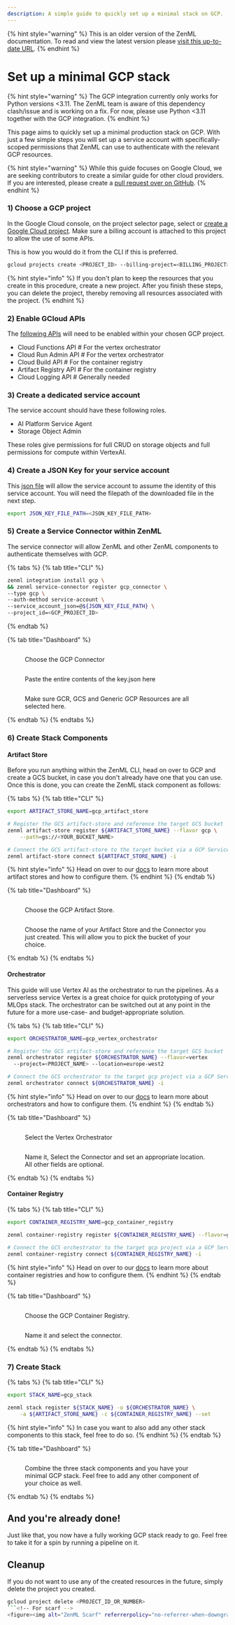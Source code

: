 ```yaml
---
description: A simple guide to quickly set up a minimal stack on GCP.
---
```


{% hint style="warning" %}
This is an older version of the ZenML documentation. To read and view the latest version please [visit this up-to-date URL](https://docs.zenml.io).
{% endhint %}


# Set up a minimal GCP stack

{% hint style="warning" %}
The GCP integration currently only works
for Python versions <3.11. The ZenML team is aware of this dependency
clash/issue and is working on a fix. For now, please use Python <3.11 together
with the GCP integration.
{% endhint %}

This page aims to quickly set up a minimal production stack on GCP. With just a 
few simple steps you will set up a service account with specifically-scoped 
permissions that ZenML can use to authenticate with the relevant GCP resources.

{% hint style="warning" %}
While this guide focuses on Google Cloud, we are seeking contributors to create a
similar guide for other cloud providers. If you are interested, please create a 
[pull request over on GitHub](https://github.com/zenml-io/zenml/blob/main/CONTRIBUTING.md).
{% endhint %}

### 1) Choose a GCP project&#x20;

In the Google Cloud console, on the project selector page, select or 
[create a Google Cloud project](https://cloud.google.com/resource-manager/docs/creating-managing-projects).
Make sure a billing account is attached to this project to allow the use of 
some APIs.

This is how you would do it from the CLI if this is preferred.
```bash
gcloud projects create <PROJECT_ID> --billing-project=<BILLING_PROJECT>
```

{% hint style="info" %}
If you don't plan to keep the resources that you create in this procedure, create a new project. After you finish these steps, you can delete the project, thereby removing all resources associated with the project.
{% endhint %}

### 2) Enable GCloud APIs

The [following APIs](https://console.cloud.google.com/flows/enableapi?apiid=cloudfunctions,cloudbuild.googleapis.com,artifactregistry.googleapis.com,run.googleapis.com,logging.googleapis.com\\\&redirect=https://cloud.google.com/functions/docs/create-deploy-gcloud&\\\_ga=2.103703808.1862683951.1694002459-205697788.1651483076&\\\_gac=1.161946062.1694011263.Cj0KCQjwxuCnBhDLARIsAB-cq1ouJZlVKAVPMsXnYrgQVF2t1Q2hUjgiHVpHXi2N0NlJvG3j3y-PPh8aAoSIEALw\\\_wcB) will need to be enabled within your chosen GCP project.

* Cloud Functions API  # For the vertex orchestrator
* Cloud Run Admin API  # For the vertex orchestrator
* Cloud Build API  # For the container registry
* Artifact Registry API  # For the container registry
* Cloud Logging API  # Generally needed

### 3) Create a dedicated service account

The service account should have these following roles.

* AI Platform Service Agent
* Storage Object Admin

These roles give permissions for full CRUD on storage objects and full permissions for compute within VertexAI.

### 4) Create a JSON Key for your service account

This [json file](https://cloud.google.com/iam/docs/keys-create-delete) will allow the service account to assume the identity of this service account. You will need the filepath of the downloaded file in the next step.

```bash
export JSON_KEY_FILE_PATH=<JSON_KEY_FILE_PATH>
```

### 5) Create a Service Connector within ZenML

The service connector will allow ZenML and other ZenML components to 
authenticate themselves with GCP.

{% tabs %}
{% tab title="CLI" %}
```bash
zenml integration install gcp \
&& zenml service-connector register gcp_connector \
--type gcp \
--auth-method service-account \
--service_account_json=@${JSON_KEY_FILE_PATH} \
--project_id=<GCP_PROJECT_ID>
```
{% endtab %}

{% tab title="Dashboard" %}
<figure><img src="../../../../.gitbook/assets/GCP_Service_Connector.png" alt=""><figcaption><p>Choose the GCP Connector</p></figcaption></figure>

<figure><img src="../../../../.gitbook/assets/GCP_Connector_Key.png" alt=""><figcaption><p>Paste the entire contents of the key.json here</p></figcaption></figure>

<figure><img src="../../../../.gitbook/assets/GCP_Connector_Resources.png" alt=""><figcaption><p>Make sure GCR, GCS and Generic GCP Resources are all selected here.</p></figcaption></figure>
{% endtab %}
{% endtabs %}

### 6) Create Stack Components

#### Artifact Store

Before you run anything within the ZenML CLI, head on over to GCP and create a GCS bucket, in case you don't already have one that you can use. Once this is done, you can create the ZenML stack component as follows:

{% tabs %}
{% tab title="CLI" %}
```bash
export ARTIFACT_STORE_NAME=gcp_artifact_store

# Register the GCS artifact-store and reference the target GCS bucket
zenml artifact-store register ${ARTIFACT_STORE_NAME} --flavor gcp \
    --path=gs://<YOUR_BUCKET_NAME>

# Connect the GCS artifact-store to the target bucket via a GCP Service Connector
zenml artifact-store connect ${ARTIFACT_STORE_NAME} -i
```

{% hint style="info" %}
Head on over to our [docs](../../../../stacks-and-components/component-guide/artifact-stores/gcp.md) to learn more about artifact stores and how to configure them.
{% endhint %}
{% endtab %}

{% tab title="Dashboard" %}
<figure><img src="../../../../.gitbook/assets/Create_Artifact_Store.png" alt=""><figcaption><p>Choose the GCP Artifact Store.</p></figcaption></figure>

<figure><img src="../../../../.gitbook/assets/Register_Artifact_Store_Connector.png" alt=""><figcaption><p>Choose the name of your Artifact Store and the Connector you just created. This will allow you to pick the bucket of your choice.</p></figcaption></figure>
{% endtab %}
{% endtabs %}

#### Orchestrator

This guide will use Vertex AI as the orchestrator to run the pipelines. As a 
serverless service Vertex is a great choice for quick prototyping of your MLOps 
stack. The orchestrator can be switched out at any point in the future for a 
more use-case- and budget-appropriate solution.

{% tabs %}
{% tab title="CLI" %}
```bash
export ORCHESTRATOR_NAME=gcp_vertex_orchestrator

# Register the GCS artifact-store and reference the target GCS bucket
zenml orchestrator register ${ORCHESTRATOR_NAME} --flavor=vertex 
  --project=<PROJECT_NAME> --location=europe-west2

# Connect the GCS orchestrator to the target gcp project via a GCP Service Connector
zenml orchestrator connect ${ORCHESTRATOR_NAME} -i
```

{% hint style="info" %}
Head on over to our [docs](../../../../stacks-and-components/component-guide/orchestrators/vertex.md) to learn more about orchestrators and how to configure them.
{% endhint %}
{% endtab %}

{% tab title="Dashboard" %}
<figure><img src="../../../../.gitbook/assets/Create_Orchestrator.png" alt=""><figcaption><p>Select the Vertex Orchestrator</p></figcaption></figure>

<figure><img src="../../../../.gitbook/assets/Register_Orchestrator_Connector.png" alt=""><figcaption><p>Name it, Select the Connector and set an appropriate location. All other fields are optional.</p></figcaption></figure>
{% endtab %}
{% endtabs %}

#### Container Registry

{% tabs %}
{% tab title="CLI" %}
```bash
export CONTAINER_REGISTRY_NAME=gcp_container_registry

zenml container-registry register ${CONTAINER_REGISTRY_NAME} --flavor=gcp --uri=<GCR-URI>

# Connect the GCS orchestrator to the target gcp project via a GCP Service Connector
zenml container-registry connect ${CONTAINER_REGISTRY_NAME} -i
```

{% hint style="info" %}
Head on over to our [docs](../../../../stacks-and-components/component-guide/container-registries/gcp.md) to learn more about container registries and how to configure them.
{% endhint %}
{% endtab %}

{% tab title="Dashboard" %}
<figure><img src="../../../../.gitbook/assets/Create_Container_Registry.png" alt=""><figcaption><p>Choose the GCP Container Registry.</p></figcaption></figure>

<figure><img src="../../../../.gitbook/assets/Create_Container_Registry_Connector.png" alt=""><figcaption><p>Name it and select the connector.</p></figcaption></figure>
{% endtab %}
{% endtabs %}

### 7) Create Stack



{% tabs %}
{% tab title="CLI" %}
```bash
export STACK_NAME=gcp_stack

zenml stack register ${STACK_NAME} -o ${ORCHESTRATOR_NAME} \
    -a ${ARTIFACT_STORE_NAME} -c ${CONTAINER_REGISTRY_NAME} --set
```

{% hint style="info" %}
In case you want to also add any other stack components to this stack, feel free to do so.
{% endhint %}
{% endtab %}

{% tab title="Dashboard" %}
<figure><img src="../../../../.gitbook/assets/Create_Stack.png" alt=""><figcaption><p>Combine the three stack components and you have your minimal GCP stack. Feel free to add any other component of your choice as well.</p></figcaption></figure>
{% endtab %}
{% endtabs %}

## And you're already done!

Just like that, you now have a fully working GCP stack ready to go. Feel free to take it for a spin by running a pipeline on it.


## Cleanup

If you do not want to use any of the created resources in the future, simply 
delete the project you created. 

```bash
gcloud project delete <PROJECT_ID_OR_NUMBER>
```<!-- For scarf -->
<figure><img alt="ZenML Scarf" referrerpolicy="no-referrer-when-downgrade" src="https://static.scarf.sh/a.png?x-pxid=f0b4f458-0a54-4fcd-aa95-d5ee424815bc" /></figure>


